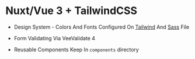 # Nuxt/Vue 3 + TailwindCSS

- Design System - Colors And Fonts Configured On [Tailwind](tailwind.config.js) And [Sass](./assets/_typography.scss) File 

- Form Validating Via VeeValidate 4

- Reusable Components Keep In `components` directory

